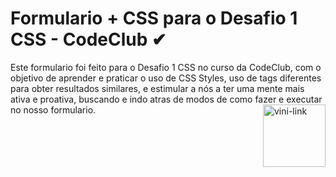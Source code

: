 # Formulario + CSS para o Desafio 1 CSS - CodeClub ✔
Este formulario foi feito para o Desafio 1 CSS no curso da CodeClub, com o objetivo de aprender e praticar o uso de CSS Styles, uso de tags diferentes para obter resultados similares, e estimular a nós a ter uma mente mais ativa e proativa, buscando e indo atras de modos de como fazer e executar no nosso formulario. 
<img height="100px" weight="100px" align="right" alt="vini-link" src="https://media.giphy.com/media/xT4Apo7AplrgF9ABzy/giphy.gif
">

